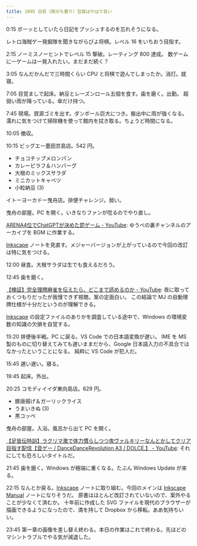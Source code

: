 ```yaml
---
title: 1095 日目（雨のち曇り）豆腐はやはり旨い
---
```


0:15 ボーッとしていたら日記をプッシュするのを忘れそうになる。

レトロ海賊ゲー発掘隊を聞きながらぴよ将棋。レベル 16 をいちおう目指す。

2:15 ノーミスノーヒントでレベル 15 撃破。レーティング 800 達成。
数ゲームに一ゲームは一発入れたい。まだまだ続く？

3:05 なんだかんだで三時間くらい CPU と将棋で遊んでしまったか。消灯。就寝。

7:05 目覚ましで起床。納豆とレーズンロール五個を食す。歯を磨く。出勤。
超弱い雨が降っている。傘だけ持つ。

7:45 現場。資源ゴミを出す。ダンボール巨大につき。搬出中に雨が強くなる。
濡れに気をつけて掃除機を使って館内を拭き取る。ちょうど時間になる。

10:05 撤収。

10:15 ビッグエー墨田京島店。542 円。

* チョコチップメロンパン
* カレーピラフ＆ハンバーグ
* 大根のミックスサラダ
* ミニカットキャベツ
* 小粒納豆 (3)

イトーヨーカドー曳舟店。排便チャレンジ。弱い。

曳舟の部屋。PC を開く。いきなりファンが唸るのでやり直し。

[ARENA4位でChatGPTが決めた罰ゲーム - YouTube](https://www.youtube.com/watch?v=DHs9xr1vBUE):
ゆうべの裏チャンネルのアーカイブを BGM に作業する。

[Inkscape] ノートを見直す。メジャーバージョンが上がっているので今回の改訂は特に気をつける。

12:00 昼食。大根サラダは生でも食えるだろう。

12:45 歯を磨く。

[【検証】完全理牌麻雀を伝えたら、どこまで読めるのか - YouTube](https://www.youtube.com/watch?v=b6xxuZ0-1v8):
夜に取っておくつもりだったが我慢できず視聴。案の定面白い。
この結論で MJ の自動理牌仕様が十分だというのが理解できる。

[Inkscape] の設定ファイルのありかを調査している途中で、Windows の環境変数の知識の欠損を自覚する。

15:20 排便後半戦。PC に戻る。VS Code での日本語変換が遅い。
IME を MS 製のものに切り替えてみても遅いままだから、Google 日本語入力の不具合ではなかったということになる。
純粋に VS Code が犯人だ。

15:45 遅い遅い。寝る。

19:45 起床。外出。

20:25 コモディイイダ東向島店。629 円。

* 豚唐揚げ＆ガーリックライス
* うまいきぬ (3)
* 黒コッペ

曳舟の部屋。入浴。風呂から出て PC を開く。

[【足皆伝特訓】ラクリマ激で体力慣らしつつ鬼ヴァルキリーなんとかしてクリア目指す配信【音ゲー / DanceDanceRevolution A3 / DOLCE.】 - YouTube](https://www.youtube.com/watch?v=WpQqVqNgE8I):
それにしても恐ろしいタイトルだ。

21:45 歯を磨く。Windows が極端に重くなる。たぶん Windows Update が来る。

22:15 なんとか戻る。[Inkscape] ノートに取り組む。今回のメインは [Inkscape Manual] ノートになりそうだ。
原書はほとんど改訂されていないので、案外やることが少なくて済むか。
十年前に作成した SVG ファイルを現代のブラウザーが描画できるようになったので、満を持して
Dropbox から移転。ああ気持ちいい。

23:45 第一章の画像を差し替え終わる。本日の作業はこれで終わる。先ほどのマシントラブルでやる気が減退した。

[Inkscape]: <https://inkscape.org/>
[Inkscape Manual]: <http://tavmjong.free.fr/INKSCAPE/MANUAL/html/>
